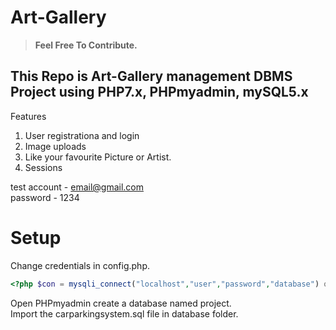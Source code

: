 # Art-Gallery

>**Feel Free To Contribute.**

## This Repo is Art-Gallery management DBMS Project using PHP7.x, PHPmyadmin, mySQL5.x  
  
Features  

1. User registrationa and login 
2. Image uploads  
3. Like your favourite Picture or Artist.
4. Sessions  

test account - email@gmail.com  
password - 1234  

# Setup  

Change credentials in config.php.  

```php  
<?php $con = mysqli_connect("localhost","user","password","database") or die(mysqli_error()); ?>  
```  

Open PHPmyadmin create a database named project.  
Import the carparkingsystem.sql file in database folder.
 

